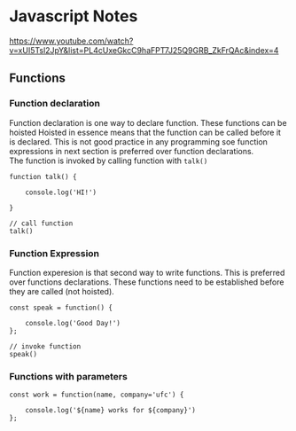 # Javascript Notes

https://www.youtube.com/watch?v=xUI5Tsl2JpY&list=PL4cUxeGkcC9haFPT7J25Q9GRB_ZkFrQAc&index=4

## Functions


### Function declaration

Function declaration is one way to declare function. These functions can be hoisted 
Hoisted in essence means that the function can be called before it is declared. This is not good practice in any programming soe function expressions in next section is preferred over function declarations.  
The function is invoked by calling function with `talk()`

    function talk() {

        console.log('HI!')

    }

    // call function
    talk()

### Function Expression

Function experesion is that second way to write functions. This is preferred over functions declarations. These functions need to be established before they are called (not hoisted).

    const speak = function() {

        console.log('Good Day!')
    };

    // invoke function
    speak()


### Functions with parameters



    const work = function(name, company='ufc') {

        console.log('${name} works for ${company}')
    };
